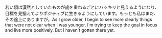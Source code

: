 <tr><td>若い頃は漠然としていたものが歳を重ねるごとにハッキリと見えるようになり、目標を見据えてよりポジティブに生きるようにしています。もっとも私はまだ、その途上にありますが。<td><tr><tr><td>As I grow older, I begin to see more clearly things that were not clear when I was younger. I'm trying to keep the goal in focus and live more positively. But I haven't gotten there yet.<td><tr></table>

